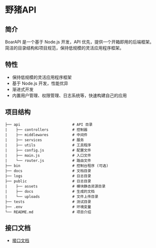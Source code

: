 野猪API
=======

## 简介

BoarAPI 是一个基于 Node.js 开发，API 优先，提供一个开箱即用的后端框架。简洁的目录结构和项目规范，保持低规模的灵活应用程序框架。


## 特性

- 保持低规模的灵活应用程序框架
- 基于 Node.js 开发，性能优异
- 渐进式开发
- 内置用户管理、权限管理、日志系统等，快速构建自己的应用


## 项目结构

```
├── api                        # API 目录
|    ├── controllers           # 控制器
|    ├── middlewares           # 中间件
|    ├── services              # 服务
|    ├── utils                 # 工具程序
|    ├── config.js             # 配置文件
|    ├── main.js               # 入口文件
|    └── router.js             # 路由文件
├── bin                        # 控制台程序 (可选)
├── docs                       # 文档目录
├── logs                       # 日志目录
├── public                     # 日志目录
|    ├── assets                # 模块静态资源目录
|    ├── docs                  # 生成的文档
|    └── uploads               # 文件上传目录
├── tests                      # 测试目录
├── .env                       # 环境变量
└── README.md                  # 项目介绍
```

## 接口文档

- [接口文档](docs/index.md)
